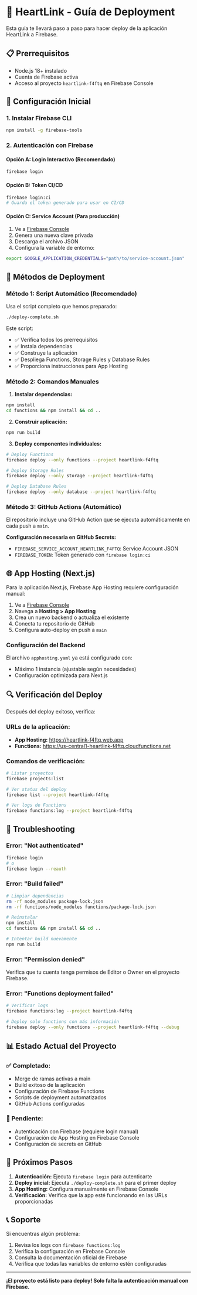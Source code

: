 # 🚀 HeartLink - Guía de Deployment

Esta guía te llevará paso a paso para hacer deploy de la aplicación HeartLink a Firebase.

## 📋 Prerrequisitos

- Node.js 18+ instalado
- Cuenta de Firebase activa
- Acceso al proyecto `heartlink-f4ftq` en Firebase Console

## 🔧 Configuración Inicial

### 1. Instalar Firebase CLI

```bash
npm install -g firebase-tools
```

### 2. Autenticación con Firebase

#### Opción A: Login Interactivo (Recomendado)
```bash
firebase login
```

#### Opción B: Token CI/CD
```bash
firebase login:ci
# Guarda el token generado para usar en CI/CD
```

#### Opción C: Service Account (Para producción)
1. Ve a [Firebase Console](https://console.firebase.google.com/project/heartlink-f4ftq/settings/serviceaccounts/adminsdk)
2. Genera una nueva clave privada
3. Descarga el archivo JSON
4. Configura la variable de entorno:
```bash
export GOOGLE_APPLICATION_CREDENTIALS="path/to/service-account.json"
```

## 🚀 Métodos de Deployment

### Método 1: Script Automático (Recomendado)

Usa el script completo que hemos preparado:

```bash
./deploy-complete.sh
```

Este script:
- ✅ Verifica todos los prerrequisitos
- ✅ Instala dependencias
- ✅ Construye la aplicación
- ✅ Despliega Functions, Storage Rules y Database Rules
- ✅ Proporciona instrucciones para App Hosting

### Método 2: Comandos Manuales

1. **Instalar dependencias:**
```bash
npm install
cd functions && npm install && cd ..
```

2. **Construir aplicación:**
```bash
npm run build
```

3. **Deploy componentes individuales:**
```bash
# Deploy Functions
firebase deploy --only functions --project heartlink-f4ftq

# Deploy Storage Rules
firebase deploy --only storage --project heartlink-f4ftq

# Deploy Database Rules
firebase deploy --only database --project heartlink-f4ftq
```

### Método 3: GitHub Actions (Automático)

El repositorio incluye una GitHub Action que se ejecuta automáticamente en cada push a `main`.

**Configuración necesaria en GitHub Secrets:**
- `FIREBASE_SERVICE_ACCOUNT_HEARTLINK_F4FTQ`: Service Account JSON
- `FIREBASE_TOKEN`: Token generado con `firebase login:ci`

## 🌐 App Hosting (Next.js)

Para la aplicación Next.js, Firebase App Hosting requiere configuración manual:

1. Ve a [Firebase Console](https://console.firebase.google.com/project/heartlink-f4ftq)
2. Navega a **Hosting > App Hosting**
3. Crea un nuevo backend o actualiza el existente
4. Conecta tu repositorio de GitHub
5. Configura auto-deploy en push a `main`

### Configuración del Backend

El archivo `apphosting.yaml` ya está configurado con:
- Máximo 1 instancia (ajustable según necesidades)
- Configuración optimizada para Next.js

## 🔍 Verificación del Deploy

Después del deploy exitoso, verifica:

### URLs de la aplicación:
- **App Hosting:** https://heartlink-f4ftq.web.app
- **Functions:** https://us-central1-heartlink-f4ftq.cloudfunctions.net

### Comandos de verificación:
```bash
# Listar proyectos
firebase projects:list

# Ver status del deploy
firebase list --project heartlink-f4ftq

# Ver logs de Functions
firebase functions:log --project heartlink-f4ftq
```

## 🐛 Troubleshooting

### Error: "Not authenticated"
```bash
firebase login
# o
firebase login --reauth
```

### Error: "Build failed"
```bash
# Limpiar dependencias
rm -rf node_modules package-lock.json
rm -rf functions/node_modules functions/package-lock.json

# Reinstalar
npm install
cd functions && npm install && cd ..

# Intentar build nuevamente
npm run build
```

### Error: "Permission denied"
Verifica que tu cuenta tenga permisos de Editor o Owner en el proyecto Firebase.

### Error: "Functions deployment failed"
```bash
# Verificar logs
firebase functions:log --project heartlink-f4ftq

# Deploy solo functions con más información
firebase deploy --only functions --project heartlink-f4ftq --debug
```

## 📊 Estado Actual del Proyecto

### ✅ Completado:
- Merge de ramas activas a main
- Build exitoso de la aplicación
- Configuración de Firebase Functions
- Scripts de deployment automatizados
- GitHub Actions configuradas

### 🔄 Pendiente:
- Autenticación con Firebase (requiere login manual)
- Configuración de App Hosting en Firebase Console
- Configuración de secrets en GitHub

## 🎯 Próximos Pasos

1. **Autenticación:** Ejecuta `firebase login` para autenticarte
2. **Deploy inicial:** Ejecuta `./deploy-complete.sh` para el primer deploy
3. **App Hosting:** Configura manualmente en Firebase Console
4. **Verificación:** Verifica que la app esté funcionando en las URLs proporcionadas

## 📞 Soporte

Si encuentras algún problema:
1. Revisa los logs con `firebase functions:log`
2. Verifica la configuración en Firebase Console
3. Consulta la documentación oficial de Firebase
4. Verifica que todas las variables de entorno estén configuradas

---

**¡El proyecto está listo para deploy! Solo falta la autenticación manual con Firebase.**
